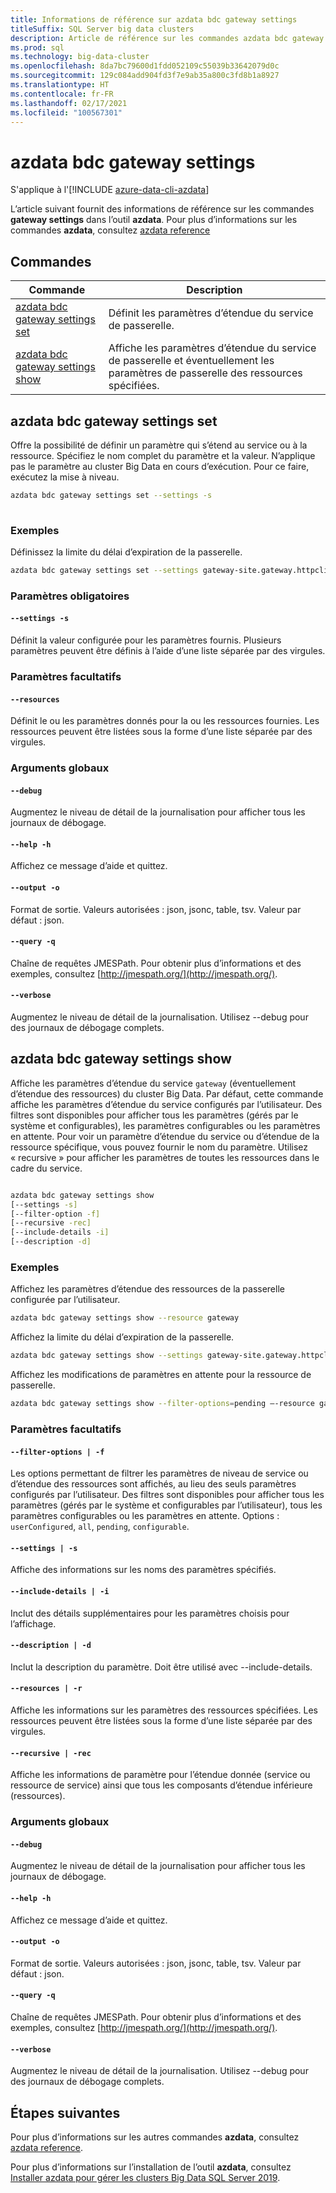 ```yaml
---
title: Informations de référence sur azdata bdc gateway settings
titleSuffix: SQL Server big data clusters
description: Article de référence sur les commandes azdata bdc gateway settings.
ms.prod: sql
ms.technology: big-data-cluster
ms.openlocfilehash: 8da7bc79600d1fdd052109c55039b33642079d0c
ms.sourcegitcommit: 129c084add904fd3f7e9ab35a800c3fd8b1a8927
ms.translationtype: HT
ms.contentlocale: fr-FR
ms.lasthandoff: 02/17/2021
ms.locfileid: "100567301"
---
```

# <a name="azdata-bdc-gateway-settings"></a>azdata bdc gateway settings

S'applique à l'[!INCLUDE [azure-data-cli-azdata](../../includes/azure-data-cli-azdata.md)]

L’article suivant fournit des informations de référence sur les commandes **gateway settings** dans l’outil **azdata**. Pour plus d’informations sur les commandes **azdata**, consultez [azdata reference](reference-azdata.md)

## <a name="commands"></a>Commandes
|Commande|Description|
| --- | --- |
[azdata bdc gateway settings set](#azdata-bdc-gateway-settings-set) | Définit les paramètres d’étendue du service de passerelle.
[azdata bdc gateway settings show](#azdata-bdc-gateway-settings-show) | Affiche les paramètres d’étendue du service de passerelle et éventuellement les paramètres de passerelle des ressources spécifiées.

## <a name="azdata-bdc-gateway-settings-set"></a>azdata bdc gateway settings set
Offre la possibilité de définir un paramètre qui s’étend au service ou à la ressource. Spécifiez le nom complet du paramètre et la valeur. N’applique pas le paramètre au cluster Big Data en cours d’exécution. Pour ce faire, exécutez la mise à niveau.
```bash
azdata bdc gateway settings set --settings -s 
                        
```
### <a name="examples"></a>Exemples
Définissez la limite du délai d’expiration de la passerelle.
```bash 
azdata bdc gateway settings set --settings gateway-site.gateway.httpclient.socketTimeout=100s –resources gateway 
```

### <a name="required-parameters"></a>Paramètres obligatoires
#### `--settings -s`
Définit la valeur configurée pour les paramètres fournis. Plusieurs paramètres peuvent être définis à l’aide d’une liste séparée par des virgules.
### <a name="optional-parameters"></a>Paramètres facultatifs 
#### `--resources` 
Définit le ou les paramètres donnés pour la ou les ressources fournies. Les ressources peuvent être listées sous la forme d’une liste séparée par des virgules. 

### <a name="global-arguments"></a>Arguments globaux
#### `--debug`
Augmentez le niveau de détail de la journalisation pour afficher tous les journaux de débogage.
#### `--help -h`
Affichez ce message d’aide et quittez.
#### `--output -o`
Format de sortie.  Valeurs autorisées : json, jsonc, table, tsv.  Valeur par défaut : json.
#### `--query -q`
Chaîne de requêtes JMESPath. Pour obtenir plus d’informations et des exemples, consultez [http://jmespath.org/](http://jmespath.org/).
#### `--verbose`
Augmentez le niveau de détail de la journalisation. Utilisez --debug pour des journaux de débogage complets.

## <a name="azdata-bdc-gateway-settings-show"></a>azdata bdc gateway settings show
Affiche les paramètres d’étendue du service `gateway` (éventuellement d’étendue des ressources) du cluster Big Data. Par défaut, cette commande affiche les paramètres d’étendue du service configurés par l’utilisateur. Des filtres sont disponibles pour afficher tous les paramètres (gérés par le système et configurables), les paramètres configurables ou les paramètres en attente. Pour voir un paramètre d’étendue du service ou d’étendue de la ressource spécifique, vous pouvez fournir le nom du paramètre. Utilisez « recursive » pour afficher les paramètres de toutes les ressources dans le cadre du service. 
```bash

azdata bdc gateway settings show 
[--settings -s]
[--filter-option -f]  
[--recursive -rec]
[--include-details -i]  
[--description -d]
```
### <a name="examples"></a>Exemples
Affichez les paramètres d’étendue des ressources de la passerelle configurée par l’utilisateur. 
```bash
azdata bdc gateway settings show --resource gateway 
```
Affichez la limite du délai d’expiration de la passerelle.
```bash
azdata bdc gateway settings show --settings gateway-site.gateway.httpclient.socketTimeout --resources gateway 
```
Affichez les modifications de paramètres en attente pour la ressource de passerelle.
```bash
azdata bdc gateway settings show --filter-options=pending –-resource gateway --include-details
```
### <a name="optional-parameters"></a>Paramètres facultatifs 
#### `--filter-options | -f` 
Les options permettant de filtrer les paramètres de niveau de service ou d’étendue des ressources sont affichés, au lieu des seuls paramètres configurés par l’utilisateur. Des filtres sont disponibles pour afficher tous les paramètres (gérés par le système et configurables par l’utilisateur), tous les paramètres configurables ou les paramètres en attente. Options : `userConfigured`, `all`, `pending`, `configurable`.
#### `--settings | -s` 
Affiche des informations sur les noms des paramètres spécifiés. 
#### `--include-details | -i` 
Inclut des détails supplémentaires pour les paramètres choisis pour l’affichage. 
#### `--description | -d` 
Inclut la description du paramètre. Doit être utilisé avec --include-details. 
#### `--resources | -r` 
Affiche les informations sur les paramètres des ressources spécifiées. Les ressources peuvent être listées sous la forme d’une liste séparée par des virgules. 
#### `--recursive | -rec` 
Affiche les informations de paramètre pour l’étendue donnée (service ou ressource de service) ainsi que tous les composants d’étendue inférieure (ressources). 

### <a name="global-arguments"></a>Arguments globaux
#### `--debug`
Augmentez le niveau de détail de la journalisation pour afficher tous les journaux de débogage.
#### `--help -h`
Affichez ce message d’aide et quittez.
#### `--output -o`
Format de sortie.  Valeurs autorisées : json, jsonc, table, tsv.  Valeur par défaut : json.
#### `--query -q`
Chaîne de requêtes JMESPath. Pour obtenir plus d’informations et des exemples, consultez [http://jmespath.org/](http://jmespath.org/).
#### `--verbose`
Augmentez le niveau de détail de la journalisation. Utilisez --debug pour des journaux de débogage complets.

## <a name="next-steps"></a>Étapes suivantes

Pour plus d’informations sur les autres commandes **azdata**, consultez [azdata reference](reference-azdata.md). 

Pour plus d’informations sur l’installation de l’outil **azdata**, consultez [Installer azdata pour gérer les clusters Big Data SQL Server 2019](../install/deploy-install-azdata.md).
